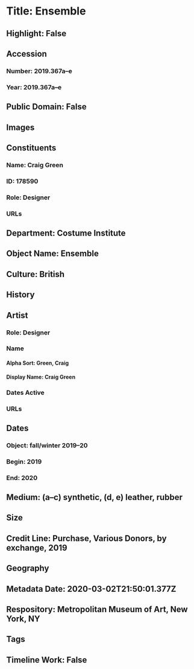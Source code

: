 # Title: Ensemble
## Highlight: False
## Accession
### Number: 2019.367a–e
### Year: 2019.367a–e
## Public Domain: False
## Images
## Constituents
### Name: Craig Green
### ID: 178590
### Role: Designer
### URLs
## Department: Costume Institute
## Object Name: Ensemble
## Culture: British
## History
## Artist
### Role: Designer
### Name
#### Alpha Sort: Green, Craig
#### Display Name: Craig Green
### Dates Active
### URLs
## Dates
### Object: fall/winter 2019–20
### Begin: 2019
### End: 2020
## Medium: (a–c) synthetic, (d, e) leather, rubber
## Size
## Credit Line: Purchase, Various Donors, by exchange, 2019
## Geography
## Metadata Date: 2020-03-02T21:50:01.377Z
## Respository: Metropolitan Museum of Art, New York, NY
## Tags
## Timeline Work: False